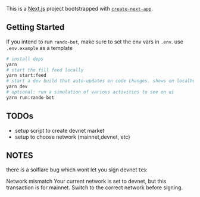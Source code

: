 This is a [Next.js](https://nextjs.org/) project bootstrapped with [`create-next-app`](https://github.com/vercel/next.js/tree/canary/packages/create-next-app).

## Getting Started

If you intend to run `rando-bot`, make sure to set the env vars in `.env`. use `.env.example` as a template

```bash
# install deps
yarn
# start the fill feed locally
yarn start:feed
# start a dev build that auto-updates on code changes. shows on localhost:3000
yarn dev
# optional: run a simulation of various activities to see on ui
yarn run:rando-bot
```

## TODOs

- setup script to create devnet market
- setup to choose network (mainnet,devnet, etc)

## NOTES

there is a solflare bug which wont let you sign devnet txs:

Network mismatch
Your current network is set to devnet, but this transaction is for mainnet. Switch to the correct network before signing.
